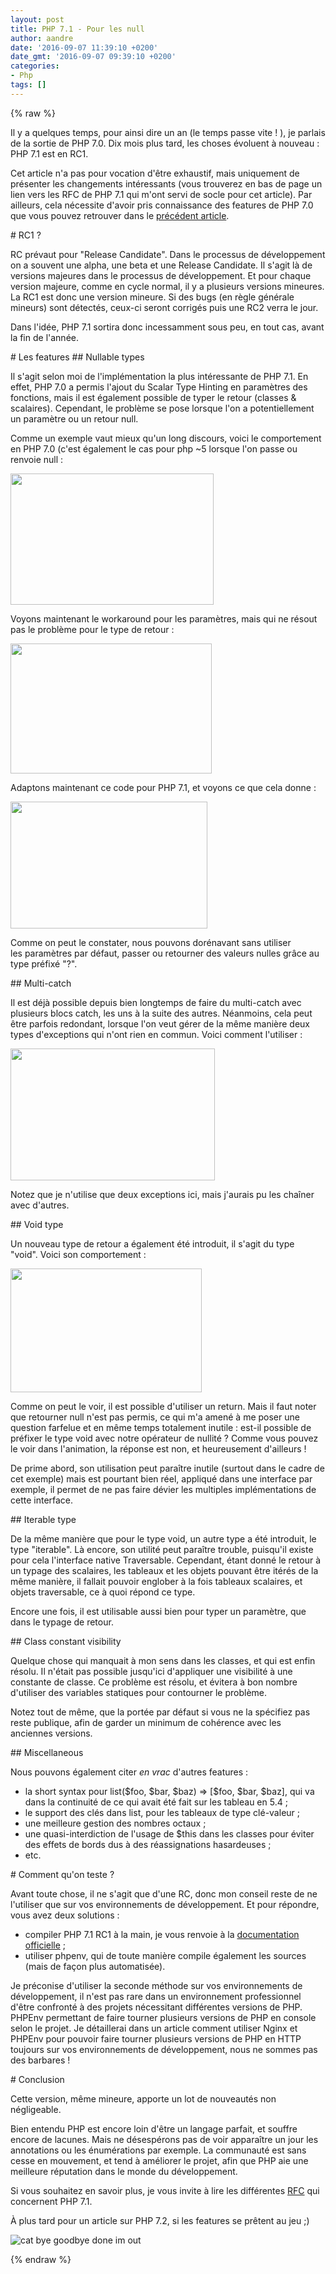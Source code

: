```yaml
---
layout: post
title: PHP 7.1 - Pour les null
author: aandre
date: '2016-09-07 11:39:10 +0200'
date_gmt: '2016-09-07 09:39:10 +0200'
categories:
- Php
tags: []
---
```

{% raw %}
<p>Il y a quelques temps, pour ainsi dire un an (le temps passe vite ! ), je parlais de la sortie de PHP 7.0. Dix mois plus tard, les choses évoluent à nouveau : PHP 7.1 est en RC1.</p>
<p>Cet article n'a pas pour vocation d'être exhaustif, mais uniquement de présenter les changements intéressants (vous trouverez en bas de page un lien vers les RFC de PHP 7.1 qui m'ont servi de socle pour cet article). Par ailleurs, cela nécessite d'avoir pris connaissance des features de PHP 7.0 que vous pouvez retrouver dans le <a href="http://blog.eleven-labs.com/fr/php-7-petit-guide-qui-ne-trompe-pas/">précédent article</a>.</p>
# RC1 ?
<p>RC prévaut pour "Release Candidate". Dans le processus de développement on a souvent une alpha, une beta et une Release Candidate. Il s'agit là de versions majeures dans le processus de développement. Et pour chaque version majeure, comme en cycle normal, il y a plusieurs versions mineures. La RC1 est donc une version mineure. Si des bugs (en règle générale mineurs) sont détectés, ceux-ci seront corrigés puis une RC2 verra le jour.</p>
<p>Dans l'idée, PHP 7.1 sortira donc incessamment sous peu, en tout cas, avant la fin de l'année.</p>
# Les features
## Nullable types
<p>Il s'agit selon moi de l'implémentation la plus intéressante de PHP 7.1. En effet, PHP 7.0 a permis l'ajout du Scalar Type Hinting en paramètres des fonctions, mais il est également possible de typer le retour (classes &amp; scalaires). Cependant, le problème se pose lorsque l'on a potentiellement un paramètre ou un retour null.</p>
<p>Comme un exemple vaut mieux qu'un long discours, voici le comportement en PHP 7.0 (c'est également le cas pour php ~5 lorsque l'on passe ou renvoie null :</p>
<p><a href="https://asciinema.org/a/84925" target="_blank"><img class="aligncenter" src="https://asciinema.org/a/84925.png" width="325" height="210" /></a></p>
<p>Voyons maintenant le workaround pour les paramètres, mais qui ne résout pas le problème pour le type de retour :</p>
<p><a href="https://asciinema.org/a/84927" target="_blank"><img class="aligncenter" src="https://asciinema.org/a/84927.png" width="322" height="208" /></a></p>
<p>Adaptons maintenant ce code pour PHP 7.1, et voyons ce que cela donne :</p>
<p><a href="https://asciinema.org/a/84926" target="_blank"><img class="aligncenter" src="https://asciinema.org/a/84926.png" width="315" height="203" /></a></p>
<p>Comme on peut le constater, nous pouvons dorénavant sans utiliser les paramètres par défaut, passer ou retourner des valeurs nulles grâce au type préfixé "?".</p>
## Multi-catch
<p>Il est déjà possible depuis bien longtemps de faire du multi-catch avec plusieurs blocs catch, les uns à la suite des autres. Néanmoins, cela peut être parfois redondant, lorsque l'on veut gérer de la même manière deux types d'exceptions qui n'ont rien en commun. Voici comment l'utiliser :</p>
<p><a href="https://asciinema.org/a/84954"><img class="aligncenter" src="https://asciinema.org/a/84954.png" width="327" height="211" /></a></p>
<p>Notez que je n'utilise que deux exceptions ici, mais j'aurais pu les chaîner avec d'autres.</p>
## Void type
<p>Un nouveau type de retour a également été introduit, il s'agit du type "void". Voici son comportement :</p>
<p><a href="https://asciinema.org/a/84952" target="_blank"><img class="aligncenter" src="https://asciinema.org/a/84952.png" width="306" height="198" /></a></p>
<p>Comme on peut le voir, il est possible d'utiliser un return. Mais il faut noter que retourner null n'est pas permis, ce qui m'a amené à me poser une question farfelue et en même temps totalement inutile : est-il possible de préfixer le type void avec notre opérateur de nullité ? Comme vous pouvez le voir dans l'animation, la réponse est non, et heureusement d'ailleurs !</p>
<p>De prime abord, son utilisation peut paraître inutile (surtout dans le cadre de cet exemple) mais est pourtant bien réel, appliqué dans une interface par exemple, il permet de ne pas faire dévier les multiples implémentations de cette interface.</p>
## Iterable type
<p>De la même manière que pour le type void, un autre type a été introduit, le type "iterable". Là encore, son utilité peut paraître trouble, puisqu'il existe pour cela l'interface native Traversable. Cependant, étant donné le retour à un typage des scalaires, les tableaux et les objets pouvant être itérés de la même manière, il fallait pouvoir englober à la fois tableaux scalaires, et objets traversable, ce à quoi répond ce type.</p>
<p>Encore une fois, il est utilisable aussi bien pour typer un paramètre, que dans le typage de retour.</p>
## Class constant visibility
<p>Quelque chose qui manquait à mon sens dans les classes, et qui est enfin résolu. Il n'était pas possible jusqu'ici d'appliquer une visibilité à une constante de classe. Ce problème est résolu, et évitera à bon nombre d'utiliser des variables statiques pour contourner le problème.</p>
<p>Notez tout de même, que la portée par défaut si vous ne la spécifiez pas reste publique, afin de garder un minimum de cohérence avec les anciennes versions.</p>
## Miscellaneous
<p>Nous pouvons également citer <em>en vrac</em> d'autres features :</p>
<ul>
<li>la short syntax pour list($foo, $bar, $baz) =&gt; [$foo, $bar, $baz], qui va dans la continuité de ce qui avait été fait sur les tableau en 5.4 ;</li>
<li>le support des clés dans list, pour les tableaux de type clé-valeur ;</li>
<li>une meilleure gestion des nombres octaux ;</li>
<li>une quasi-interdiction de l'usage de $this dans les classes pour éviter des effets de bords dus à des réassignations hasardeuses ;</li>
<li>etc.</li>
</ul>
# Comment qu'on teste ?
<p>Avant toute chose, il ne s'agit que d'une RC, donc mon conseil reste de ne l'utiliser que sur vos environnements de développement. Et pour répondre, vous avez deux solutions :</p>
<ul>
<li>compiler PHP 7.1 RC1 à la main, je vous renvoie à la <a href="http://php.net/manual/fr/install.windows.building.php">documentation officielle</a> ;</li>
<li>utiliser phpenv, qui de toute manière compile également les sources (mais de façon plus automatisée).</li>
</ul>
<p>Je préconise d'utiliser la seconde méthode sur vos environnements de développement, il n'est pas rare dans un environnement professionnel d'être confronté à des projets nécessitant différentes versions de PHP. PHPEnv permettant de faire tourner plusieurs versions de PHP en console selon le projet. Je détaillerai dans un article comment utiliser Nginx et PHPEnv pour pouvoir faire tourner plusieurs versions de PHP en HTTP toujours sur vos environnements de développement, nous ne sommes pas des barbares !</p>
# Conclusion
<p>Cette version, même mineure, apporte un lot de nouveautés non négligeable.</p>
<p>Bien entendu PHP est encore loin d'être un langage parfait, et souffre encore de lacunes. Mais ne désespérons pas de voir apparaître un jour les annotations ou les énumérations par exemple. La communauté est sans cesse en mouvement, et tend à améliorer le projet, afin que PHP aie une meilleure réputation dans le monde du développement.</p>
<p>Si vous souhaitez en savoir plus, je vous invite à lire les différentes <a href="https://wiki.php.net/rfc#php_71">RFC</a> qui concernent PHP 7.1.</p>
<p>À plus tard pour un article sur PHP 7.2, si les features se prêtent au jeu ;)</p>
<p><img class="aligncenter" src="https://media.giphy.com/media/iPiUxztIL4Sl2/giphy.gif" alt="cat bye goodbye done im out" /></p>
{% endraw %}
